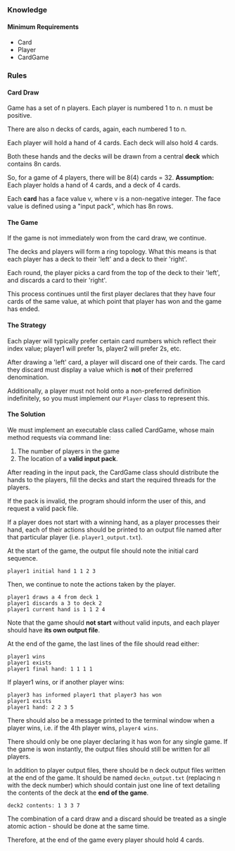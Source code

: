 ### Knowledge
#### Minimum Requirements
- Card
- Player
- CardGame

### Rules
#### Card Draw
Game has a set of n players.
Each player is numbered 1 to n. n must be positive.

There are also n decks of cards, again, each numbered 1 to n.

Each player will hold a hand of 4 cards. 
Each deck will also hold 4 cards.

Both these hands and the decks will be drawn from a central **deck** which contains 8n cards.

So, for a game of 4 players, there will be 8(4) cards = 32. 
**Assumption:** Each player holds a hand of 4 cards, and a deck of 4 cards.

Each **card** has a face value v, where v is a non-negative integer.
The face value is defined using a "input pack", which has 8n rows.

#### The Game
If the game is not immediately won from the card draw, we continue.

The decks and players will form a ring topology. What this means is that each player has a deck to their 'left' and a deck to their 'right'.

Each round, the player picks a card from the top of the deck to their 'left', and discards a card to their 'right'.

This process continues until the first player declares that they have four cards of the same value, at which point that player has won and the game has ended.

#### The Strategy
Each player will typically prefer certain card numbers which reflect their index value; player1 will prefer 1s, player2 will prefer 2s, etc.

After drawing a 'left' card, a player will discard one of their cards.
The card they discard must display a value which is **not** of their preferred denomination.

Additionally, a player must not hold onto a non-preferred definition indefinitely, so you must implement our `Player` class to represent this.

#### The Solution
We must implement an executable class called CardGame, whose main method requests via command line:
1. The number of players in the game
2. The location of a **valid input pack**.

After reading in the input pack, the CardGame class should distribute the hands to the players, fill the decks and start the required threads for the players.

If the pack is invalid, the program should inform the user of this, and request a valid pack file.

If a player does not start with a winning hand, as a player processes their hand, each of their actions should be printed to an output file named after that particular player (i.e. `player1_output.txt`).

At the start of the game, the output file should note the initial card sequence.
```Output
player1 initial hand 1 1 2 3
```

Then, we continue to note the actions taken by the player.
```Output
player1 draws a 4 from deck 1
player1 discards a 3 to deck 2
player1 current hand is 1 1 2 4
```

Note that the game should **not start** without valid inputs, and each player should have **its own output file**.

At the end of the game, the last lines of the file should read either:
```
player1 wins
player1 exists
player1 final hand: 1 1 1 1
```
If player1 wins, or if another player wins:
```
player3 has informed player1 that player3 has won
player1 exists
player1 hand: 2 2 3 5
```

There should also be a message printed to the terminal window when a player wins, i.e. if the 4th player wins, `player4 wins`.

There should only be one player declaring it has won for any single game.
If the game is won instantly, the output files should still be written for all players.

In addition to player output files, there should be n deck output files written at the end of the game. It should be named `deckn_output.txt` (replacing n with the deck number) which should contain just one line of text detailing the contents of the deck at the **end of the game**.
```Output
deck2 contents: 1 3 3 7
```

The combination of a card draw and a discard should be treated as a single atomic action - should be done at the same time.

Therefore, at the end of the game every player should hold 4 cards.
